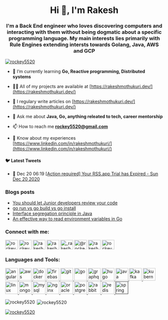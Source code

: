 <h1 align="center">Hi 👋, I'm Rakesh</h1>
<h3 align="center">I'm a Back End engineer who loves discovering computers and interacting with them without being dogmatic about a specific programming language. My main interests lies primarily with Rule Engines extending intersts towards Golang, Java, AWS and GCP</h3>

<p align="left"> <a href="https://twitter.com/rockey5520" target="blank"><img src="https://img.shields.io/twitter/follow/rockey5520?logo=twitter&style=for-the-badge" alt="rockey5520" /></a> </p>

- 🌱 I’m currently learning **Go, Reactive programming, Distributed systems**

- 👨‍💻 All of my projects are available at [https://rakeshmothukuri.dev/](https://rakeshmothukuri.dev/)

- 📝 I regulary write articles on [https://rakeshmothukuri.dev/](https://rakeshmothukuri.dev/)

- 💬 Ask me about **Java, Go, anything releated to tech, career mentorship**

- 📫 How to reach me **rockey5520@gmail.com**

- 📄 Know about my experiences [https://www.linkedin.com/in/rakeshmothukuri/](https://www.linkedin.com/in/rakeshmothukuri/)

#### :bird: Latest Tweets
<ul>
<!-- LATEST-TWEETS:START -->
<li>💫 Dec 20 06:19 <a href='https://rss.app'>[Action required] Your RSS.app Trial has Expired - Sun Dec 20 2020</a></li>

<!-- LATEST-TWEETS:END -->
</ul>

### Blogs posts
<!-- BLOG-POST-LIST:START -->
- [You should let Junior developers review your  code](https://medium.com/dev-genius/you-should-let-junior-developers-review-your-code-7b94cb1aba65?source=rss-fa274ff35bf------2)
- [go run vs go build vs go install](https://levelup.gitconnected.com/go-run-vs-go-build-vs-go-install-c7c0fd135cf9?source=rss-fa274ff35bf------2)
- [Interface segregation principle in Java](https://levelup.gitconnected.com/interface-segregation-principle-in-java-44f1c1a4eacd?source=rss-fa274ff35bf------2)
- [An effective way to read environment variables in Go](https://levelup.gitconnected.com/an-effective-way-to-read-environment-variables-in-go-7454e6613ae5?source=rss-fa274ff35bf------2)
<!-- BLOG-POST-LIST:END -->

<p align="left">
<h3 align="left">Connect with me:</h3>
<a href="https://dev.to/rockey5520" target="blank"><img align="center" src="https://cdn.jsdelivr.net/npm/simple-icons@3.0.1/icons/dev-dot-to.svg" alt="rockey5520" height="30" width="40" /></a>
<a href="https://twitter.com/rockey5520" target="blank"><img align="center" src="https://cdn.jsdelivr.net/npm/simple-icons@3.0.1/icons/twitter.svg" alt="rockey5520" height="30" width="40" /></a>
<a href="https://linkedin.com/in/rakeshmothukuri" target="blank"><img align="center" src="https://cdn.jsdelivr.net/npm/simple-icons@3.0.1/icons/linkedin.svg" alt="rakeshmothukuri" height="30" width="40" /></a>
<a href="https://stackoverflow.com/users/rakesh-mothukuri" target="blank"><img align="center" src="https://cdn.jsdelivr.net/npm/simple-icons@3.0.1/icons/stackoverflow.svg" alt="rakesh-mothukuri" height="30" width="40" /></a>
<a href="https://instagram.com/_rakesh_mothukuri_" target="blank"><img align="center" src="https://cdn.jsdelivr.net/npm/simple-icons@3.0.1/icons/instagram.svg" alt="_rakesh_mothukuri_" height="30" width="40" /></a>
<a href="https://medium.com/@rockey5520" target="blank"><img align="center" src="https://cdn.jsdelivr.net/npm/simple-icons@3.0.1/icons/medium.svg" alt="@rockey5520" height="30" width="40" /></a>
<a href="https://www.youtube.com/c/rakesh mothukuri" target="blank"><img align="center" src="https://cdn.jsdelivr.net/npm/simple-icons@3.0.1/icons/youtube.svg" alt="rakesh mothukuri" height="30" width="40" /></a>
<a href="https://www.hackerrank.com/rockey5520" target="blank"><img align="center" src="https://cdn.jsdelivr.net/npm/simple-icons@3.0.1/icons/hackerrank.svg" alt="rockey5520" height="30" width="40" /></a>
</p>

<h3 align="left">Languages and Tools:</h3>
<p align="left"> <a href="https://angular.io" target="_blank"> <img src="https://devicons.github.io/devicon/devicon.git/icons/angularjs/angularjs-original.svg" alt="angularjs" width="40" height="40"/> </a> <a href="https://aws.amazon.com" target="_blank"> <img src="https://devicons.github.io/devicon/devicon.git/icons/amazonwebservices/amazonwebservices-original-wordmark.svg" alt="aws" width="40" height="40"/> </a> <a href="https://www.docker.com/" target="_blank"> <img src="https://devicons.github.io/devicon/devicon.git/icons/docker/docker-original-wordmark.svg" alt="docker" width="40" height="40"/> </a> <a href="https://firebase.google.com/" target="_blank"> <img src="https://www.vectorlogo.zone/logos/firebase/firebase-icon.svg" alt="firebase" width="40" height="40"/> </a> <a href="https://git-scm.com/" target="_blank"> <img src="https://www.vectorlogo.zone/logos/git-scm/git-scm-icon.svg" alt="git" width="40" height="40"/> </a> <a href="https://golang.org" target="_blank"> <img src="https://devicons.github.io/devicon/devicon.git/icons/go/go-original.svg" alt="go" width="40" height="40"/> </a> <a href="https://graphql.org" target="_blank"> <img src="https://www.vectorlogo.zone/logos/graphql/graphql-icon.svg" alt="graphql" width="40" height="40"/> </a> <a href="https://gohugo.io/" target="_blank"> <img src="https://api.iconify.design/logos-hugo.svg" alt="hugo" width="40" height="40"/> </a> <a href="https://www.java.com" target="_blank"> <img src="https://devicons.github.io/devicon/devicon.git/icons/java/java-original-wordmark.svg" alt="java" width="40" height="40"/> </a> <a href="https://kafka.apache.org/" target="_blank"> <img src="https://www.vectorlogo.zone/logos/apache_kafka/apache_kafka-icon.svg" alt="kafka" width="40" height="40"/> </a> <a href="https://kubernetes.io" target="_blank"> <img src="https://www.vectorlogo.zone/logos/kubernetes/kubernetes-icon.svg" alt="kubernetes" width="40" height="40"/> </a> <a href="https://www.linux.org/" target="_blank"> <img src="https://devicons.github.io/devicon/devicon.git/icons/linux/linux-original.svg" alt="linux" width="40" height="40"/> </a> <a href="https://www.mongodb.com/" target="_blank"> <img src="https://devicons.github.io/devicon/devicon.git/icons/mongodb/mongodb-original-wordmark.svg" alt="mongodb" width="40" height="40"/> </a> <a href="https://www.mysql.com/" target="_blank"> <img src="https://devicons.github.io/devicon/devicon.git/icons/mysql/mysql-original-wordmark.svg" alt="mysql" width="40" height="40"/> </a> <a href="https://www.nginx.com" target="_blank"> <img src="https://devicons.github.io/devicon/devicon.git/icons/nginx/nginx-original.svg" alt="nginx" width="40" height="40"/> </a> <a href="https://www.oracle.com/" target="_blank"> <img src="https://devicons.github.io/devicon/devicon.git/icons/oracle/oracle-original.svg" alt="oracle" width="40" height="40"/> </a> <a href="https://www.postgresql.org" target="_blank"> <img src="https://devicons.github.io/devicon/devicon.git/icons/postgresql/postgresql-original-wordmark.svg" alt="postgresql" width="40" height="40"/> </a> <a href="https://www.rabbitmq.com" target="_blank"> <img src="https://www.vectorlogo.zone/logos/rabbitmq/rabbitmq-icon.svg" alt="rabbitMQ" width="40" height="40"/> </a> <a href="https://redis.io" target="_blank"> <img src="https://devicons.github.io/devicon/devicon.git/icons/redis/redis-original-wordmark.svg" alt="redis" width="40" height="40"/> </a> <a href="" target="_blank"> <img src="https://www.vectorlogo.zone/logos/springio/springio-icon.svg" alt="spring" width="40" height="40"/> </a> </p>

<p><img align="left" src="https://github-readme-stats.vercel.app/api/top-langs/?username=rockey5520&layout=compact" alt="rockey5520" /></p>

<p>&nbsp;<img align="center" src="https://github-readme-stats.vercel.app/api?username=rockey5520&show_icons=true" alt="rockey5520" /></p>


<!-- BLOG-POST-LIST:START -->
<!-- BLOG-POST-LIST:END -->


<p align="left"> <a href="https://twitter.com/rockey5520" target="blank"><img src="https://img.shields.io/twitter/follow/rockey5520?logo=twitter&style=for-the-badge" alt="rockey5520" /></a> </p>
